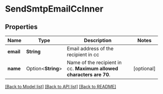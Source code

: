 # SendSmtpEmailCcInner

## Properties

Name | Type | Description | Notes
------------ | ------------- | ------------- | -------------
**email** | **String** | Email address of the recipient in cc | 
**name** | Option<**String**> | Name of the recipient in cc. **Maximum allowed characters are 70**.  | [optional]

[[Back to Model list]](../README.md#documentation-for-models) [[Back to API list]](../README.md#documentation-for-api-endpoints) [[Back to README]](../README.md)


